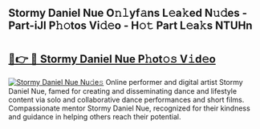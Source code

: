 ## Stormy Daniel Nue O𝚗𝚕yf𝚊ns L𝚎a𝚔ed N𝚞𝚍es - Part-iJI P𝚑𝚘tos Vi𝚍𝚎o - H𝚘𝚝 Part L𝚎a𝚔s NTUHn

# <h2><a href="http://kfbaqh.oniu.top/?m=Stormy+Daniel+Nue">🔗👉 🔴 Stormy Daniel Nue P𝚑ot𝚘𝚜 V𝚒d𝚎o</a></h2>

[![Stormy Daniel Nue Nu𝚍e𝚜](https://i.imgur.com/0qMVB7G.gif)](http://kfbaqh.oniu.top/?m=Stormy+Daniel+Nue)
Online performer and digital artist Stormy Daniel Nue, famed for creating and disseminating dance and lifestyle content via solo and collaborative dance performances and short films. Compassionate mentor Stormy Daniel Nue, recognized for their kindness and guidance in helping others reach their potential.  
